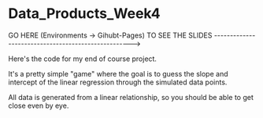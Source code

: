 # Data_Products_Week4
GO HERE (Environments -> Gihubt-Pages) TO SEE THE SLIDES ---------------------------------------------------->

Here's the code for my end of course project.

It's a pretty simple "game" where the goal is to guess the slope and intercept of the linear regression through the simulated data points.

All data is generated from a linear relationship, so you should be able to get close even by eye.
